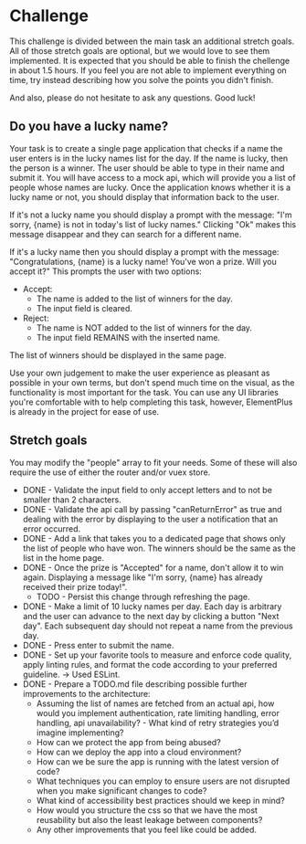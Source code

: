# Challenge

This challenge is divided between the main task an additional stretch goals. All of those stretch goals are optional, but we would love to see them implemented. It is expected that you should be able to finish the chellenge in about 1.5 hours. If you feel you are not able to implement everything on time, try instead describing how you solve the points you didn't finish.

And also, please do not hesitate to ask any questions. Good luck!

## Do you have a lucky name?

Your task is to create a single page application that checks if a name the user enters is in the lucky names list for the day. If the name is lucky, then the person is a winner.
The user should be able to type in their name and submit it. You will have access to a mock api, which will provide you a list of people whose names are lucky. Once the application knows whether it is a lucky name or not, you should display that information back to the user.

If it's not a lucky name you should display a prompt with the message: "I'm sorry, {name} is not in today's list of lucky names."
Clicking "Ok" makes this message disappear and they can search for a different name.

If it's a lucky name then you should display a prompt with the message: "Congratulations, {name} is a lucky name! You've won a prize. Will you accept it?"
This prompts the user with two options:
* Accept: 
  * The name is added to the list of winners for the day.
  * The input field is cleared.
* Reject: 
  * The name is NOT added to the list of winners for the day.
  * The input field REMAINS with the inserted name.

The list of winners should be displayed in the same page.

Use your own judgement to make the user experience as pleasant as possible in your own terms, but don't spend much time on the visual, as the functionality is most important for the task.
You can use any UI libraries you're comfortable with to help completing this task, however, ElementPlus is already in the project for ease of use.

## Stretch goals

You may modify the "people" array to fit your needs. Some of these will also require the use of either the router and/or vuex store.

* DONE - Validate the input field to only accept letters and to not be smaller than 2 characters.
* DONE - Validate the api call by passing "canReturnError" as true and dealing with the error by displaying to the user a notification that an error occurred.
* DONE - Add a link that takes you to a dedicated page that shows only the list of people who have won. The winners should be the same as the list in the home page.
* DONE - Once the prize is "Accepted" for a name, don't allow it to win again. Displaying a message like "I'm sorry, {name} has already received their prize today!".
  * TODO - Persist this change through refreshing the page.
* DONE - Make a limit of 10 lucky names per day. Each day is arbitrary and the user can advance to the next day by clicking a button "Next day". Each subsequent day should not repeat a name from the previous day.
* DONE - Press enter to submit the name.
* DONE - Set up your favorite tools to measure and enforce code quality, apply linting rules, and format the code according to your preferred guideline. -> Used ESLint.
* DONE - Prepare a TODO.md file describing possible further improvements to the architecture:
  * Assuming the list of names are fetched from an actual api, how would you implement authentication, rate limiting handling, error handling, api unavailability? - What kind of retry strategies you’d imagine implementing?
  * How can we protect the app from being abused?
  * How can we deploy the app into a cloud environment?
  * How can we be sure the app is running with the latest version of code?
  * What techniques you can employ to ensure users are not disrupted when you make significant changes to code?
  * What kind of accessibility best practices should we keep in mind?
  * How would you structure the css so that we have the most reusability but also the least leakage between components?
  * Any other improvements that you feel like could be added.
